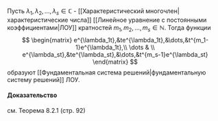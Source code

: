 Пусть $\lambda_1,\lambda_2,\dots,\lambda_s\in\mathbb{C}$ - [[Характеристический многочлен|характеристические числа]] [[Линейное уравнение с постоянными коэффициентами|ЛОУ]] кратностей $m_1,m_2,\dots,m_s\in\mathbb{N}$. Тогда функции $$
\begin{matrix}
e^{\lambda_1t},&te^{\lambda_1t},&\dots,&t^{m_1-1}e^{\lambda_1t},\\
\dots & \\
e^{\lambda_st},&te^{\lambda_st},&\dots,&t^{m_s-1}e^{\lambda_st}
\end{matrix}
$$ образуют [[Фундаментальная система решений|фундаментальную систему решений]] ЛОУ.
#### Доказательство
см. Теорема 8.2.1 (стр. 92)
